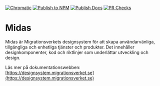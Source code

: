 [![Chromatic](https://github.com/migrationsverket/midas/actions/workflows/chromatic.yml/badge.svg)](https://github.com/migrationsverket/midas/actions/workflows/chromatic.yml)
[![Publish to NPM](https://github.com/migrationsverket/midas/actions/workflows/publish-to-npm.yml/badge.svg)](https://github.com/migrationsverket/midas/actions/workflows/publish-to-npm.yml)
[![Publish Docs](https://github.com/migrationsverket/midas/actions/workflows/publish-docs.yml/badge.svg)](https://github.com/migrationsverket/midas/actions/workflows/publish-docs.yml)
[![PR Checks](https://github.com/migrationsverket/midas/actions/workflows/pr-checks.yml/badge.svg)](https://github.com/migrationsverket/midas/actions/workflows/pr-checks.yml)

# Midas

Midas är Migrationsverkets designsystem för att skapa användarvänliga, tillgängliga och enhetliga tjänster och produkter. Det innehåller designkomponenter, kod och riktlinjer som underlättar utveckling och design.

Läs mer på dokumentationswebben: [https://designsystem.migrationsverket.se](https://designsystem.migrationsverket.se)
